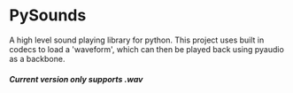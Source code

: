 <h1> PySounds </h1>
A high level sound playing library for python. This project uses built in codecs to load a 'waveform', which can then be played back using pyaudio as a backbone.
<h5>Current version only supports .wav </h5>